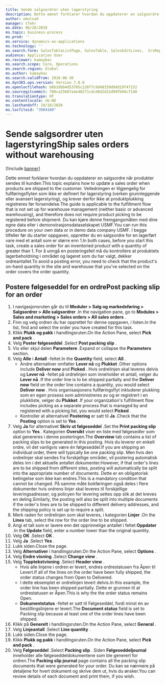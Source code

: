 ```yaml
---
title: Sende salgsordrer uten lagerstyring
description: Dette emnet forklarer hvordan du oppdaterer en salgsordre når produkter sendes til kunden.
author: omulvad
manager: tfehr
ms.date: 08/20/2019
ms.topic: business-process
ms.prod: ''
ms.service: dynamics-ax-applications
ms.technology: ''
ms.search.form: SalesTableListPage, SalesTable, SalesEditLines,  SrsReportViewerForm, SalesTableLineQuantity, CustPackingSlipJournal
audience: Application User
ms.reviewer: kamaybac
ms.search.scope: Core, Operations
ms.search.region: Global
ms.author: kamaybac
ms.search.validFrom: 2016-06-30
ms.dyn365.ops.version: Version 7.0.0
ms.openlocfilehash: b6b1dbb4d53785c226f7c9d40339d9dd19f47152
ms.sourcegitcommit: 708ca25687a4e48271cdcd6d2d22d99fb94cf140
ms.translationtype: HT
ms.contentlocale: nb-NO
ms.lasthandoff: 10/10/2020
ms.locfileid: "3984160"
---
```

# <a name="ship-sales-orders-without-warehousing"></a><span data-ttu-id="67bdd-103">Sende salgsordrer uten lagerstyring</span><span class="sxs-lookup"><span data-stu-id="67bdd-103">Ship sales orders without warehousing</span></span>

[!include [banner](../../includes/banner.md)]

<span data-ttu-id="67bdd-104">Dette emnet forklarer hvordan du oppdaterer en salgsordre når produkter sendes til kunden.</span><span class="sxs-lookup"><span data-stu-id="67bdd-104">This topic explains how to update a sales order when products are shipped to the customer.</span></span> <span data-ttu-id="67bdd-105">Veiledningen er tilgjengelig for fullføringsflyten som ikke er definert for lagerstyring (verken grunnleggende eller avansert lagerstyring), og krever derfor ikke at produktplukking registreres før forsendelse.</span><span class="sxs-lookup"><span data-stu-id="67bdd-105">The guide is applicable to the fulfillment flow that is not set up for warehouse management (neither basic or advanced warehousing), and therefore does not require product picking to be registered before shipment.</span></span> <span data-ttu-id="67bdd-106">Du kan kjøre denne fremgangsmåten med dine egne data eller i demonstrasjonsdataselskapet USMF.</span><span class="sxs-lookup"><span data-stu-id="67bdd-106">You can run this procedure on your own data or in demo data company USMF.</span></span> <span data-ttu-id="67bdd-107">I begge tilfeller før du starter oppgaven, oppretter du en salgsordre for en lagerført vare med et antall som er større enn 1.</span><span class="sxs-lookup"><span data-stu-id="67bdd-107">In both cases, before you start this task, create a sales order for an inventoried product with a quantity of greater than 1.</span></span> <span data-ttu-id="67bdd-108">For å unngå en posteringsfeil må du kontrollere at produktets lagerbeholdning i området og lageret som du har valgt, dekker ordreantallet.</span><span class="sxs-lookup"><span data-stu-id="67bdd-108">To avoid a posting error, you need to check that the product's on-hand quantity in the site and warehouse that you've selected on the order covers the order quantity.</span></span>

## <a name="post-packing-slip-for-an-order"></a><span data-ttu-id="67bdd-109">Postere følgeseddel for en ordre</span><span class="sxs-lookup"><span data-stu-id="67bdd-109">Post packing slip for an order</span></span>
1. <span data-ttu-id="67bdd-110">I navigasjonsruten går du til **Moduler > Salg og markedsføring > Salgsordrer > Alle salgsordrer** .</span><span class="sxs-lookup"><span data-stu-id="67bdd-110">In the navigation pane, go to **Modules > Sales and marketing > Sales orders > All sales orders** .</span></span>
2. <span data-ttu-id="67bdd-111">Finn og velg ordren du har opprettet for denne oppgaven, i listen.</span><span class="sxs-lookup"><span data-stu-id="67bdd-111">In the list, find and select the order you have created for this task.</span></span>
3. <span data-ttu-id="67bdd-112">Klikk **Plukk og pakk** i handlingsruten.</span><span class="sxs-lookup"><span data-stu-id="67bdd-112">On the Action Pane, select **Pick and pack** .</span></span>
4. <span data-ttu-id="67bdd-113">Velg **Poster følgeseddel** .</span><span class="sxs-lookup"><span data-stu-id="67bdd-113">Select **Post packing slip** .</span></span>
5. <span data-ttu-id="67bdd-114">Vis eller skjul delen **Parametere** .</span><span class="sxs-lookup"><span data-stu-id="67bdd-114">Expand or collapse the **Parameters** section.</span></span>
6. <span data-ttu-id="67bdd-115">Velg **Alle** i **Antall** -feltet.</span><span class="sxs-lookup"><span data-stu-id="67bdd-115">In the **Quantity** field, select **All** .</span></span>
    - <span data-ttu-id="67bdd-116">Andre alternativer omfatter **Lever nå** og **Plukket** .</span><span class="sxs-lookup"><span data-stu-id="67bdd-116">Other options include **Deliver now** and **Picked** .</span></span> <span data-ttu-id="67bdd-117">Hvis ordrelinjen skal leveres delvis og **Lever nå** -feltet på ordrelinjen som inneholder et antall, velger du **Lever nå** .</span><span class="sxs-lookup"><span data-stu-id="67bdd-117">If the order line is to be shipped partially and the **Deliver now** field on the order line contains a quantity, you would select **Deliver now** .</span></span> <span data-ttu-id="67bdd-118">Hvis organisasjonens fullføringsflyt inkluderer plukking som en egen prosess som administreres av og er registrert i en plukkliste, velger du **Plukket** .</span><span class="sxs-lookup"><span data-stu-id="67bdd-118">If your organization's fulfillment flow includes picking as a separate process that is managed by and registered with a picking list, you would select **Picked** .</span></span>  
    - <span data-ttu-id="67bdd-119">Kontroller at alternativet **Postering** er satt til **Ja** .</span><span class="sxs-lookup"><span data-stu-id="67bdd-119">Check that the **Posting** option is set to **Yes** .</span></span>  
7. <span data-ttu-id="67bdd-120">Velg **Ja** for alternativet **Skriv ut følgeseddel** .</span><span class="sxs-lookup"><span data-stu-id="67bdd-120">Set the **Print packing slip** option to **Yes** .</span></span> <span data-ttu-id="67bdd-121">Kategorien **Oversikt** viser en liste med følgesedler som skal genereres i denne posteringen.</span><span class="sxs-lookup"><span data-stu-id="67bdd-121">The **Overview** tab contains a list of packing slips to be generated in this posting.</span></span> <span data-ttu-id="67bdd-122">Hvis du leverer en enkelt ordre, vil det vanligvis være én følgeseddel.</span><span class="sxs-lookup"><span data-stu-id="67bdd-122">If you are shipping an individual order, there will typically be one packing slip.</span></span> <span data-ttu-id="67bdd-123">Men hvis den ordrelinjer skal sendes fra forskjellige områder, vil postering automatisk deles inn i det aktuelle antallet dokumenter.</span><span class="sxs-lookup"><span data-stu-id="67bdd-123">However, if that order's lines are to be shipped from different sites, posting will automatically be split into the appropriate number of documents.</span></span> <span data-ttu-id="67bdd-124">Dette er en obligatorisk betingelse som ikke kan endres.</span><span class="sxs-lookup"><span data-stu-id="67bdd-124">This is a mandatory condition that cannot be changed.</span></span> <span data-ttu-id="67bdd-125">På samme måte bokføringen også deles i flere dokumenter hvis ordrens linjer skal leveres til forskjellige leveringsadresser, og policyen for levering settes opp slik at det kreves en deling.</span><span class="sxs-lookup"><span data-stu-id="67bdd-125">Similarly, the posting will also be split into multiple documents if the order's lines are to be shipped to different delivery addresses, and the shipping policy is set up to require a split.</span></span>  
8. <span data-ttu-id="67bdd-126">Merk raden for ordrelinjen som skal leveres, i kategorien **Linjer** .</span><span class="sxs-lookup"><span data-stu-id="67bdd-126">On the **Lines** tab, select the row for the order line to be shipped.</span></span>
9. <span data-ttu-id="67bdd-127">Angi et tall som er lavere enn det opprinnelige antallet i feltet **Oppdater** .</span><span class="sxs-lookup"><span data-stu-id="67bdd-127">In the **Update** field, enter a number lower than the original quantity.</span></span>
10. <span data-ttu-id="67bdd-128">Velg **OK** .</span><span class="sxs-lookup"><span data-stu-id="67bdd-128">Select **OK** .</span></span>
11. <span data-ttu-id="67bdd-129">Velg **Ja** .</span><span class="sxs-lookup"><span data-stu-id="67bdd-129">Select **Yes** .</span></span>
12. <span data-ttu-id="67bdd-130">Lukk siden.</span><span class="sxs-lookup"><span data-stu-id="67bdd-130">Close the page.</span></span>
13. <span data-ttu-id="67bdd-131">Velg **Alternativer** i handlingsruten.</span><span class="sxs-lookup"><span data-stu-id="67bdd-131">On the Action Pane, select **Options** .</span></span>
14. <span data-ttu-id="67bdd-132">Velg **Endre visning** .</span><span class="sxs-lookup"><span data-stu-id="67bdd-132">Select **Change view** .</span></span>
15. <span data-ttu-id="67bdd-133">Velg **Topptekstvisning** .</span><span class="sxs-lookup"><span data-stu-id="67bdd-133">Select **Header view** .</span></span>
    - <span data-ttu-id="67bdd-134">Hvis alle linjene i ordren er levert, endres ordrestatusen fra Åpen til Levert.</span><span class="sxs-lookup"><span data-stu-id="67bdd-134">If all of the lines on the order have been fully shipped, the order status changes from Open to Delivered.</span></span>  
    - <span data-ttu-id="67bdd-135">I dette eksemplet er ordrelinjen levert delvis.</span><span class="sxs-lookup"><span data-stu-id="67bdd-135">In this example, the order line has been shipped partially.</span></span> <span data-ttu-id="67bdd-136">Dette er grunnen til at ordrestatusen er Åpen.</span><span class="sxs-lookup"><span data-stu-id="67bdd-136">This is why the the order status remains Open.</span></span>     
    - <span data-ttu-id="67bdd-137">**Dokumentstatus** -feltet er satt til Følgeseddel, fordi minst én av bestillingslinjene er levert.</span><span class="sxs-lookup"><span data-stu-id="67bdd-137">The **Document status** field is set to Packing slip because at least one of the order lines have been shipped.</span></span>  
16. <span data-ttu-id="67bdd-138">Klikk på **Generelt** i handlingsruten.</span><span class="sxs-lookup"><span data-stu-id="67bdd-138">On the Action Pane, select **General** .</span></span>
17. <span data-ttu-id="67bdd-139">Velg **Linjeantall** .</span><span class="sxs-lookup"><span data-stu-id="67bdd-139">Select **Line quantity** .</span></span>
18. <span data-ttu-id="67bdd-140">Lukk siden.</span><span class="sxs-lookup"><span data-stu-id="67bdd-140">Close the page.</span></span>
19. <span data-ttu-id="67bdd-141">Klikk **Plukk og pakk** i handlingsruten.</span><span class="sxs-lookup"><span data-stu-id="67bdd-141">On the Action Pane, select **Pick and pack** .</span></span>
20. <span data-ttu-id="67bdd-142">Velg **Følgeseddel** .</span><span class="sxs-lookup"><span data-stu-id="67bdd-142">Select **Packing slip** .</span></span> <span data-ttu-id="67bdd-143">Siden **Følgeseddeljournal** inneholder alle følgeseddeldokumentene som ble generert for ordren.</span><span class="sxs-lookup"><span data-stu-id="67bdd-143">The **Packing slip journal** page contains all the packing slip documents that were generated for your order.</span></span> <span data-ttu-id="67bdd-144">Du kan se nærmere på detaljene for hvert dokument og skrive dem ut, hvis du ønsker.</span><span class="sxs-lookup"><span data-stu-id="67bdd-144">You can review details of each document and print them, if you wish.</span></span>  

